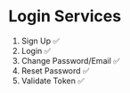 # Login Services

1. Sign Up ✅
2. Login ✅
3. Change Password/Email ✅
4. Reset Password ✅
5. Validate Token ✅
